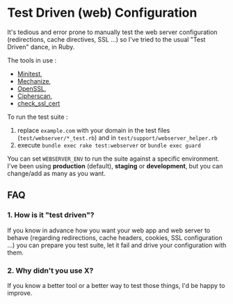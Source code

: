 # Test Driven (web) Configuration

It's tedious and error prone to manually test the web server configuration (redirections, cache directives, SSL …) so I've tried to the usual "Test Driven" dance, in Ruby.

The tools in use :

- [Minitest](https://github.com/seattlerb/minitest),
- [Mechanize](https://github.com/sparklemotion/mechanize),
- [OpenSSL](https://github.com/openssl/openssl),
- [Cipherscan](https://github.com/jvehent/cipherscan/),
- [check_ssl_cert](https://trac.id.ethz.ch/projects/nagios_plugins/wiki/check_ssl_cert)

To run the test suite :

1. replace `example.com` with your domain in the test files (`test/webserver/*_test.rb`) and in `test/support/webserver_helper.rb`
2. execute `bundle exec rake test:webserver` or `bundle exec guard`

You can set `WEBSERVER_ENV` to run the suite against a specific environment. I've been using **production** (default), **staging** or **development**, but you can change/add as many as you want.

## FAQ

### 1. How is it "test driven"?

If you know in advance how you want your web app and web server to behave (regarding redirections, cache headers, cookies, SSL configuration …) you can prepare you test suite, let it fail and drive your configuration with them.

### 2. Why didn't you use X?

If you know a better tool or a better way to test those things, I'd be happy to improve.